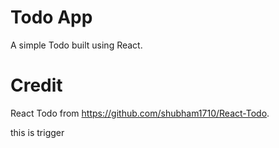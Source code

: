 # Todo App
A simple Todo built using React.

# Credit
React Todo from https://github.com/shubham1710/React-Todo.

this is trigger


